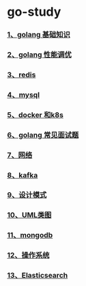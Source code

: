 # go-study





### [1、golang 基础知识](./golang基础知识.md)

### [2、golang 性能调优](./golang性能调优.md)

### [3、redis](./redis.md)

### [4、mysql](./mysql.md)

### [5、docker 和k8s](./docker和k8s.md)

### [6、golang 常见面试题](./golang常见面试题.md)

### [7、网络](./网络.md)

### [8、kafka](./kafka.md)

### [9、设计模式](./设计模式.md)

### [10、UML类图](./UML类图.md)

### [11、mongodb](./mongodb.md)

### [12、操作系统](./操作系统.md)

### [13、Elasticsearch](./Elasticsearch.md)
